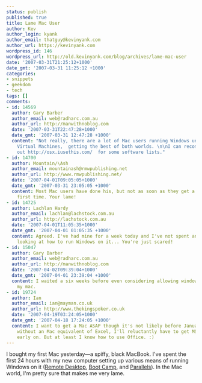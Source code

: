 ```yaml
---
status: publish
published: true
title: Lame Mac User
author: Kev
author_login: kyank
author_email: thatguy@kevinyank.com
author_url: https://kevinyank.com
wordpress_id: 146
wordpress_url: http://old.kevinyank.com/blog/archives/lame-mac-user
date: '2007-03-31T21:25:12+1000'
date_gmt: '2007-03-31 11:25:12 +1000'
categories:
- snippets
- geekdom
- tech
tags: []
comments:
- id: 14569
  author: Gary Barber
  author_email: web@radharc.com.au
  author_url: http://manwithnoblog.com
  date: '2007-03-31T22:47:28+1000'
  date_gmt: '2007-03-31 12:47:28 +1000'
  content: "Not really, there are a lot of Mac users running Windows under various
    Virtual Machines,  getting the best of both worlds. \n\nI can recommend you check
    out http://osx.iusethis.com/  for some software lists."
- id: 14700
  author: Mountain/\Ash
  author_email: mountainash@rmwpublishing.net
  author_url: http://www.rmwpublishing.net/
  date: '2007-04-01T09:05:05+1000'
  date_gmt: '2007-03-31 23:05:05 +1000'
  content: Most Mac users have done his, but not as soon as they get a Mac for the
    first time. Your lame!
- id: 14725
  author: Lachlan Hardy
  author_email: lachlan@lachstock.com.au
  author_url: http://lachstock.com.au
  date: '2007-04-01T11:05:35+1000'
  date_gmt: '2007-04-01 01:05:35 +1000'
  content: Agreed. I've had mine for a week today and I've not spent any time even
    looking at how to run Windows on it... You're just scared!
- id: 15047
  author: Gary Barber
  author_email: web@radharc.com.au
  author_url: http://manwithnoblog.com
  date: '2007-04-02T09:39:04+1000'
  date_gmt: '2007-04-01 23:39:04 +1000'
  content: I waited a six weeks before even considering allowing windows an home on
    my mac.
- id: 19724
  author: Ian
  author_email: ian@mayman.co.uk
  author_url: http://www.thekingspoker.co.uk
  date: '2007-04-19T03:24:05+1000'
  date_gmt: '2007-04-18 17:24:05 +1000'
  content: I want to get a Mac ASAP though it's not likely before January 2008. However
    without an Mac equivalent of Excel, I'll reluctantly have to get MS Office installed
    early on. But at least I know how to use Office. :)
---
```

<p>I bought my first Mac yesterday—a spiffy, black MacBook. I've spent the first 24 hours with my new computer setting up various means of running Windows on it (<a href="http://www.microsoft.com/mac/otherproducts/otherproducts.aspx?pid=remotedesktopclient">Remote Desktop</a>, <a href="http://www.apple.com/support/bootcamp/">Boot Camp</a>, and <a href="http://www.parallels.com/en/products/desktop/">Parallels</a>). In the Mac world, I'm pretty sure that makes me very lame.</p>
